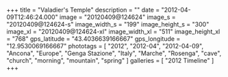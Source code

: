 +++
title = "Valadier's Temple"
description = ""
date = "2012-04-09T12:46:24.000"
image = "20120409@124624"
image_s = "20120409@124624-s"
image_width_s = "199"
image_height_s = "300"
image_xl = "20120409@124624-xl"
image_width_xl = "511"
image_height_xl = "768"
gps_latitude = "43.4036639166667"
gps_longitude = "12.9530069166667"
phototags = [ "2012", "2012-04", "2012-04-09", "Ancona", "Europe", "Genga Stazione", "Italy", "Marche", "Rosenga", "cave", "church", "morning", "mountain", "spring" ]
galleries = [ "2012 Timeline" ]
+++
